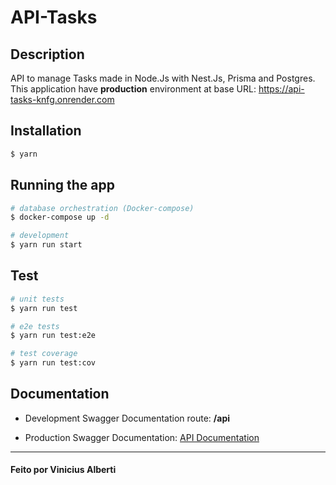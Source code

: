 # API-Tasks

## Description

API to manage Tasks made in Node.Js with Nest.Js, Prisma and Postgres. This application have <b>production</b> environment at base URL: https://api-tasks-knfg.onrender.com


## Installation

```bash
$ yarn
```

## Running the app

```bash
# database orchestration (Docker-compose)
$ docker-compose up -d

# development
$ yarn run start
```

## Test

```bash
# unit tests
$ yarn run test

# e2e tests
$ yarn run test:e2e

# test coverage
$ yarn run test:cov
```

## Documentation

- Development Swagger Documentation route: <b>/api</b>

- Production Swagger Documentation: <a href=https://api-tasks-knfg.onrender.com/api>API Documentation</a>

---

####  Feito por <b>Vinicius Alberti</b> 